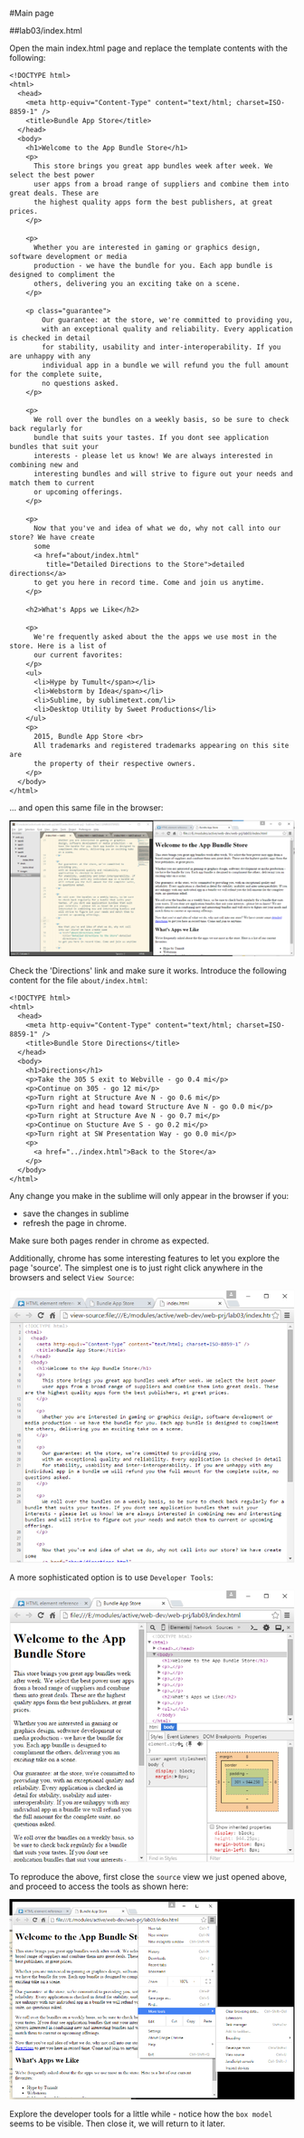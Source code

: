 #Main page

##lab03/index.html

Open the main index.html page and replace the template contents with the following:

~~~
<!DOCTYPE html>
<html>
  <head>
    <meta http-equiv="Content-Type" content="text/html; charset=ISO-8859-1" />
    <title>Bundle App Store</title>
  </head>
  <body>
    <h1>Welcome to the App Bundle Store</h1>
    <p>
      This store brings you great app bundles week after week. We select the best power 
      user apps from a broad range of suppliers and combine them into great deals. These are 
      the highest quality apps form the best publishers, at great prices.  
    </p>

    <p>
      Whether you are interested in gaming or graphics design, software development or media 
      production - we have the bundle for you. Each app bundle is designed to compliment the 
      others, delivering you an exciting take on a scene.  
    </p>

    <p class="guarantee">
        Our guarantee: at the store, we're committed to providing you, 
        with an exceptional quality and reliability. Every application is checked in detail
        for stability, usability and inter-interoperability. If you are unhappy with any 
        individual app in a bundle we will refund you the full amount for the complete suite, 
        no questions asked.
    </p>

    <p>
      We roll over the bundles on a weekly basis, so be sure to check back regularly for 
      bundle that suits your tastes. If you dont see application bundles that suit your 
      interests - please let us know! We are always interested in combining new and 
      interesting bundles and will strive to figure out your needs and match them to current 
      or upcoming offerings.
    </p>

    <p>
      Now that you've and idea of what we do, why not call into our store? We have create 
      some  
      <a href="about/index.html"
         title="Detailed Directions to the Store">detailed directions</a>   
      to get you here in record time. Come and join us anytime.
    </p>

    <h2>What's Apps we Like</h2>

    <p>
      We're frequently asked about the the apps we use most in the store. Here is a list of 
      our current favorites:
    </p>
    <ul>
      <li>Hype by Tumult</span></li>
      <li>Webstorm by Idea</span></li>
      <li>Sublime, by sublimetext.com/li>
      <li>Desktop Utility by Sweet Productions</li>
    </ul>
    <p>
      2015, Bundle App Store <br>
      All trademarks and registered trademarks appearing on this site are 
      the property of their respective owners.
    </p>
  </body>
</html>
~~~

... and open this same file in the browser:

![](img/07.png)

Check the 'Directions' link and make sure it works. Introduce the following content for the file `about/index.html`:

~~~
<!DOCTYPE html>
<html>
  <head>
    <meta http-equiv="Content-Type" content="text/html; charset=ISO-8859-1" />
    <title>Bundle Store Directions</title>
  </head>
  <body>
    <h1>Directions</h1>
    <p>Take the 305 S exit to Webville - go 0.4 mi</p>
    <p>Continue on 305 - go 12 mi</p>
    <p>Turn right at Structure Ave N - go 0.6 mi</p>
    <p>Turn right and head toward Structure Ave N - go 0.0 mi</p>
    <p>Turn right at Structure Ave N - go 0.7 mi</p>
    <p>Continue on Stucture Ave S - go 0.2 mi</p>
    <p>Turn right at SW Presentation Way - go 0.0 mi</p>
    <p>
      <a href="../index.html">Back to the Store</a>
    </p>
  </body>
</html>
~~~

Any change you make in the sublime will only appear in the browser if you:

- save the changes in sublime
- refresh the page in chrome.

Make sure both pages render in chrome as expected.

Additionally, chrome has some interesting features to let you explore the page 'source'. The simplest one is to just right click anywhere in the browsers and select `View Source`:

![](img/08.png)

A more sophisticated option is to use `Developer Tools`:

![](img/09.png)

To reproduce the above, first close the `source` view we just opened above, and proceed to access the tools as shown here:

![](img/10.png)

Explore the developer tools for a little while - notice how the `box model` seems to be visible. Then close it, we will return to it later.




